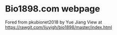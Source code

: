 # Bio1898.com webpage

Fored from pkubionet2018 by Yue Jiang
View at https://rawgit.com/liuyigh/bio1898/master/index.html
